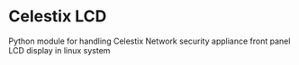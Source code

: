 # Celestix LCD
Python module for handling Celestix Network security appliance front panel LCD display in linux system
